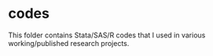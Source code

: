 # codes
This folder contains Stata/SAS/R codes that I used in various working/published research projects. 
